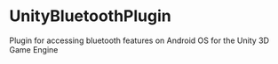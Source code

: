 # UnityBluetoothPlugin

Plugin for accessing bluetooth features on Android OS for the Unity 3D Game Engine
